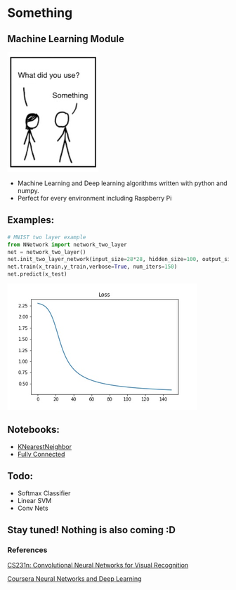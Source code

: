 # Something 

## Machine Learning Module 



![](img/something.jpg)



* Machine Learning and Deep learning algorithms written with python and numpy.
* Perfect for every environment including Raspberry Pi

## Examples:

```python
# MNIST two layer example
from NNetwork import network_two_layer
net = network_two_layer()
net.init_two_layer_network(input_size=28*28, hidden_size=100, output_size=10)
net.train(x_train,y_train,verbose=True, num_iters=150)
net.predict(x_test)
```



![](https://github.com/AhmetHamzaEmra/Something/blob/master/img/Loss.jpg)

## Notebooks:

* [KNearestNeighbor](https://github.com/AhmetHamzaEmra/Something/blob/master/Examples/Knn%20example.ipynb)
* [Fully Connected](https://github.com/AhmetHamzaEmra/Something/blob/master/Examples/Fully%20Connected.ipynb)

## Todo:

* Softmax Classifier
* Linear SVM 
* Conv Nets


## Stay tuned! Nothing is also coming :D 

### References 

 [CS231n: Convolutional Neural Networks for Visual Recognition](http://cs231n.stanford.edu/) 

[Coursera Neural Networks and Deep Learning ](https://www.coursera.org/specializations/deep-learning)



